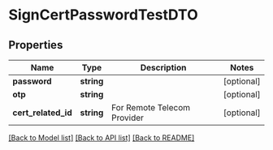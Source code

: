 # SignCertPasswordTestDTO

## Properties
Name | Type | Description | Notes
------------ | ------------- | ------------- | -------------
**password** | **string** |  | [optional] 
**otp** | **string** |  | [optional] 
**cert_related_id** | **string** | For Remote Telecom Provider | [optional] 

[[Back to Model list]](../README.md#documentation-for-models) [[Back to API list]](../README.md#documentation-for-api-endpoints) [[Back to README]](../README.md)


